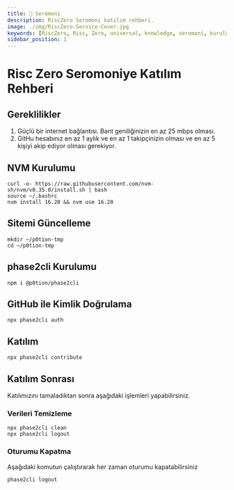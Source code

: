 ```yaml
---
title: 🎊 Seromoni
description: RiscZero Seromoni katılım rehberi.
image: ./img/RiscZero-Service-Cover.jpg
keywords: [RiscZero, Risc, Zero, universal, knowledge, seromoni, kurulum, rehber]
sidebar_position: 1
---
```


# Risc Zero Seromoniye Katılım Rehberi

## Gereklilikler 

1. Güçlü bir internet bağlantısı. Bant geniliğinizin en az 25 mbps olması.
2. GitHu hesabınız en az 1 aylık ve en az 1 takipçinizin olması ve en az 5 kişiyi akip ediyor olması gerekiyor.


## NVM Kurulumu
```shell
curl -o- https://raw.githubusercontent.com/nvm-sh/nvm/v0.35.0/install.sh | bash
source ~/.bashrc
nvm install 16.20 && nvm use 16.20
```

## Sitemi Güncelleme 
```shell
mkdir ~/p0tion-tmp
cd ~/p0tion-tmp
```

## phase2cli Kurulumu

```shell
npm i @p0tion/phase2cli
```

## GitHub ile Kimlik Doğrulama

```shell
npx phase2cli auth
```

## Katılım 

```shell
npx phase2cli contribute
```

## Katılım Sonrası
Katılımızını tamaladıktan sonra aşağıdaki işlemleri yapabilirsiniz.

### Verileri Temizleme

```shell
npx phase2cli clean
npx phase2cli logout
```

### Oturumu Kapatma
Aşağıdaki komutun çalıştırarak her zaman oturumu kapatabilirsiniz
```shell
phase2cli logout 
```
